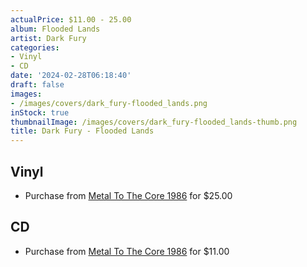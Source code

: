 ```yaml
---
actualPrice: $11.00 - 25.00
album: Flooded Lands
artist: Dark Fury
categories:
- Vinyl
- CD
date: '2024-02-28T06:18:40'
draft: false
images:
- /images/covers/dark_fury-flooded_lands.png
inStock: true
thumbnailImage: /images/covers/dark_fury-flooded_lands-thumb.png
title: Dark Fury - Flooded Lands
---
```


## Vinyl
* Purchase from [Metal To The Core 1986](https://metaltothecore1986.com/shop/dark-fury-flooded-lands-12-gatefold-lp/) for $25.00
## CD
* Purchase from [Metal To The Core 1986](https://metaltothecore1986.com/shop/dark-fury-flooded-lands-cd/) for $11.00
